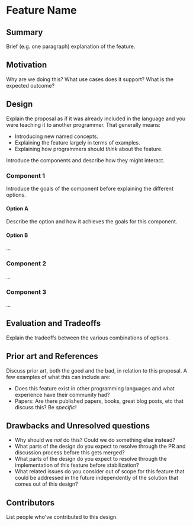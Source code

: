 Feature Name
==========================

Summary
-------

Brief (e.g. one paragraph) explanation of the feature.

Motivation
----------

Why are we doing this?
What use cases does it support?
What is the expected outcome?

Design
------

Explain the proposal as if it was already included in the
language and you were teaching it to another programmer.
That generally means:

- Introducing new named concepts.
- Explaining the feature largely in terms of examples.
- Explaining how programmers should *think* about the feature.

Introduce the components and describe how they might
interact.

### Component 1

Introduce the goals of the component before explaining
the different options.

#### Option A

Describe the option and how it achieves the goals for this
component.

#### Option B

...

### Component 2

...

### Component 3

...

Evaluation and Tradeoffs
--------------

Explain the tradeoffs between the various combinations of
options.

Prior art and References
---------

Discuss prior art, both the good and the bad, in relation to this proposal.
A few examples of what this can include are:
- Does this feature exist in other programming languages and what experience have their community had?
- Papers: Are there published papers, books, great blog posts, etc that discuss this? Be _specific_!

Drawbacks and Unresolved questions
----------------------------------

- Why should we *not* do this? Could we do something else instead?
- What parts of the design do you expect to resolve through the PR and discussion process before this gets merged?
- What parts of the design do you expect to resolve through the implementation of this feature before stabilization?
- What related issues do you consider out of scope for this feature that could be addressed in the future independently of the solution that comes out of this design?

Contributors
------------

List people who've contributed to this design.
